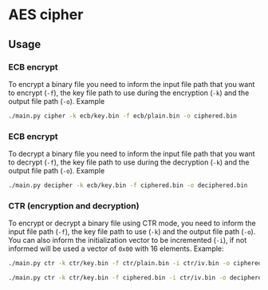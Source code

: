 # AES cipher

## Usage

### ECB encrypt

To encrypt a binary file you need to inform the input file path that you want to encrypt (`-f`),
the key file path to use during the encryption (`-k`) and the output file path (`-o`). Example

```bash
./main.py cipher -k ecb/key.bin -f ecb/plain.bin -o ciphered.bin
```


### ECB encrypt

To decrypt a binary file you need to inform the input file path that you want to decrypt (`-f`),
the key file path to use during the decryption (`-k`) and the output file path (`-o`). Example

```bash
./main.py decipher -k ecb/key.bin -f ciphered.bin -o deciphered.bin
```


### CTR (encryption and decryption)

To encrypt or decrypt a binary file using CTR mode, you need to inform the input file path (`-f`),
the key file path to use (`-k`) and the output file path (`-o`). You can also inform the initialization vector to be incremented (`-i`), if not informed will be used a vector of `0x00` with 16 elements. Example:

```bash
./main.py ctr -k ctr/key.bin -f ctr/plain.bin -i ctr/iv.bin -o ciphered.bin
```

```bash
./main.py ctr -k ctr/key.bin -f ciphered.bin -i ctr/iv.bin -o deciphered.bin
```
